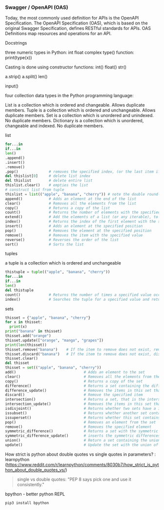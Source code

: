 



### Swagger / OpenAPI (OAS)

Today, the most commonly used definition for APIs is the OpenAPI Specification. The OpenAPI Specification (OAS), which is based on the original Swagger Specification, defines RESTful standards for APIs. OAS Definitions map resources and operations for an API.


Docstrings

three numeric types in Python: int float complex
type() function: print(type(x))

Casting is done using constructor functions: int() float() str()

a.strip()
a.split()
len()

input()

four collection data types in the Python programming language:

List is a collection which is ordered and changeable. Allows duplicate members.
Tuple is a collection which is ordered and unchangeable. Allows duplicate members.
Set is a collection which is unordered and unindexed. No duplicate members.
Dictionary is a collection which is unordered, changeable and indexed. No duplicate members.

list

```py
for...in
if...in
len()
.append()
.insert()
.remove()
.pop()              # removes the specified index, (or the last item if index is not specified):
del thislist[0]     # delete list index
del thislist        # delete entire list
thislist.clear()    # empties the list
# construct list from tuple
thislist = list(("apple", "banana", "cherry")) # note the double round-brackets
append()	        # Adds an element at the end of the list
clear()	            # Removes all the elements from the list
copy()	            # Returns a copy of the list
count()	            # Returns the number of elements with the specified value
extend()	        # Add the elements of a list (or any iterable), to the end of the current list
index()	            # Returns the index of the first element with the specified value
insert()	        # Adds an element at the specified position
pop()	            # Removes the element at the specified position
remove()	        # Removes the item with the specified value
reverse()	        # Reverses the order of the list
sort()	            # Sorts the list
```

tuples

a tuple is a collection which is ordered and unchangeable

```py
thistuple = tuple(("apple", "banana", "cherry"))
for...in
if...in
len()
del thistuple
count()	            # Returns the number of times a specified value occurs in a tuple
index()	            # Searches the tuple for a specified value and returns the position of where it was found
```

sets

```py
thisset = {"apple", "banana", "cherry"}
for x in thisset:
  print(x)
print("banana" in thisset)
thisset.add("orange")
thisset.update(["orange", "mango", "grapes"])
print(len(thisset))
thisset.remove("banana")    # If the item to remove does not exist, remove() will raise an error.
thisset.discard("banana")   # If the item to remove does not exist, discard() will NOT raise an error.
thisset.clear()
del thisset
thisset = set(("apple", "banana", "cherry"))
add()   	                        # Adds an element to the set
clear() 	                        # Removes all the elements from the set
copy()  	                        # Returns a copy of the set
difference()    	                # Returns a set containing the difference between two or more sets
difference_update() 	            # Removes the items in this set that are also included in another, specified set
discard()   	                    # Remove the specified item
intersection()  	                # Returns a set, that is the intersection of two other sets
intersection_update()   	        # Removes the items in this set that are not present in other, specified set(s)
isdisjoint()    	                # Returns whether two sets have a intersection or not
issubset()  	                    # Returns whether another set contains this set or not
issuperset()    	                # Returns whether this set contains another set or not
pop()   	                        # Removes an element from the set
remove()    	                    # Removes the specified element
symmetric_difference()  	        # Returns a set with the symmetric differences of two sets
symmetric_difference_update()   	# inserts the symmetric differences from this set and another
union() 	                        # Return a set containing the union of sets
update()    	                    # Update the set with the union of this set and others
```

How strict is python about double quotes vs single quotes in parameters? : learnpython (https://www.reddit.com/r/learnpython/comments/8030b7/how_strict_is_python_about_double_quotes_vs/)
>single vs double quotes: "PEP 8 says pick one and use it consistently."


bpython - better python REPL

`pip3 install bpython`